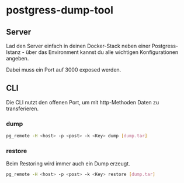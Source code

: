 # postgress-dump-tool
 
## Server

Lad den Server einfach in deinen Docker-Stack neben einer Postgress-Istanz - über das Environment kannst du alle wichtigen Konfigurationen angeben.

Dabei muss ein Port auf 3000 exposed werden.

## CLI

Die CLI nutzt den offenen Port, um mit http-Methoden Daten zu transferieren.

### dump

```bash
pg_remote -H <host> -p <post> -k <Key> dump [dump.tar]
```

### restore

Beim Restoring wird immer auch ein Dump erzeugt.

```bash
pg_remote -H <host> -p <post> -k <Key> restore [dump.tar]
```
